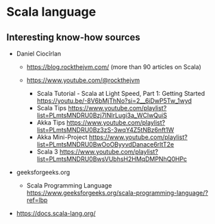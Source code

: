 # Scala language 

## Interesting know-how sources

* Daniel Ciocîrlan
  * https://blog.rockthejvm.com/ (more than 90 articles on Scala)
    
  * https://www.youtube.com/@rockthejvm
    * Scala Tutorial - Scala at Light Speed, Part 1: Getting Started https://youtu.be/-8V6bMjThNo?si=2__6iDwP5Tw_1wyd
    * Scala Tips https://www.youtube.com/playlist?list=PLmtsMNDRU0Bzj7INIrLugi3a_WClwQuiS
    * Akka Tips https://www.youtube.com/playlist?list=PLmtsMNDRU0Bz3zS-3wqY4Z5tNBz6nft1W
    * Akka Mini-Project https://www.youtube.com/playlist?list=PLmtsMNDRU0BwOoOByyvdDanace6rltT2e
    * Scala 3 https://www.youtube.com/playlist?list=PLmtsMNDRU0BwsVUbhsH2HMqDMPNhQ0HPc

* geeksforgeeks.org
  * Scala Programming Language  https://www.geeksforgeeks.org/scala-programming-language/?ref=lbp

* https://docs.scala-lang.org/
